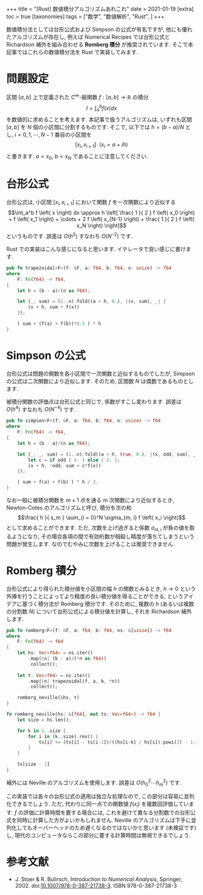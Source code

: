 +++
title = "[Rust] 数値積分アルゴリズムあれこれ"
date = 2021-01-19
[extra]
toc = true
[taxonomies]
tags = ["数学", "数値解析", "Rust", ]
+++

数値積分法としては台形公式および Simpson の公式が有名ですが, 他にも優れたアルゴリズムが存在し,
例えば Numerical Recipes では台形公式と Richardson 補外を組み合わせる __Romberg 積分__ が推奨されています.
そこで本記事ではこれらの数値積分法を Rust で実装してみます.


# 問題設定

区間 $[ a, b ]$ 上で定義された $C^\infty$-級関数 $f: [ a, b ] \to \mathbb{R}$ の積分
$$I = \int_a^b f \left( x \right) dx$$
を数値的に求めることを考えます. 本記事で扱うアルゴリズムは, 
いずれも区間 $[ a, b ]$ を $N$ 個の小区間に分割するものです. 
そこで, 以下では $h = ( b - a ) / N$ とし, $i = 0, 1, \cdots, N-1$ 番目の小区間を
$$[ x_i, x_{i+1} ] \ \ ( x_i = a + i h)$$
と書きます. $a = x_0$, $b = x_N$ であることに注意してください.


# 台形公式

台形公式は, 小区間 $[ x_i, x_{i+1} ]$ において関数 $f$ を一次関数により近似する
$$\int_a^b f \left( x \right) dx \approx h \left[ \frac{ 1 }{ 2 } f \left( x_0 \right) + f \left( x_1 \right) + \cdots + 2 f \left( x_{N-1} \right) + \frac{ 1 }{ 2 } f \left( x_N \right) \right]$$
というものです. 誤差は $O ( h^2 )$ すなわち $O ( N^{-2} )$ です.

Rust での実装はこんな感じになると思います. イテレータで良い感じに書けます.

```rust
pub fn trapezoidal<F>(f: &F, a: f64, b: f64, n: usize) -> f64 
where
    F: Fn(f64) -> f64,
{
    let h = (b - a)/(n as f64);

    let (_, sum) = (1..n).fold((a + h, 0.), |(x, sum), _| {
        (x + h, sum + f(x))
    });

    ( sum + (f(a) + f(b))*0.5 ) * h
}
```


# Simpson の公式

台形公式は問題の関数を各小区間で一次関数と近似するものでしたが, Simpson の公式は二次関数により近似します.
そのため, 区間数 $N$ は偶数であるものとします.

被積分関数の評価点は台形公式と同じで, 係数がすこし変わります. 
誤差は $O ( h^4 )$ すなわち $O ( N^{-4} )$ です.

```rust
pub fn simpson<F>(f: &F, a: f64, b: f64, n: usize) -> f64 
where
    F: Fn(f64) -> f64,
{
    let h = (b - a)/(n as f64);

    let (_, _, sum) = (1..n).fold((a + h, true, 0.), |(x, odd, sum), _| {
        let c = if odd { 4. } else { 2. };
        (x + h, !odd, sum + c*f(x))
    });

    ( sum + f(a) + f(b) ) * h / 3.
}
```

なお一般に被積分関数を $m+1$ 点を通る $m$ 次関数により近似するとき, Newton-Cotes のアルゴリズムと呼び, 積分を次の和
$$\frac{ h }{ s_m } \sum_{i = 0}^N \sigma_{m, i} f \left( x_i \right)$$
として求めることができます. ただ, 次数を上げ過ぎると係数 $\sigma_{m, i}$ が負の値を取るようになり,
その場合各項の間で有効桁数が相殺し精度が落ちてしまうという問題が発生します.
なのでむやみに次数を上げることは推奨できません.


# Romberg 積分

台形公式により得られた積分値を小区間の幅 $h$ の関数とみるとき,
$h \to 0$ という外挿を行うことによってより精度の良い積分値を得ることができる, というアイデアに基づく積分法が Romberg 積分です.
そのために, 複数の $h$ (あるいは複数の分割数 $N$) について台形公式による積分値を計算し, それを Richardson 補外します.

```rust
pub fn romberg<F>(f: &F, a: f64, b: f64, ns: &[usize]) -> f64 
where
    F: Fn(f64) -> f64
{
    let hs: Vec<f64> = ns.iter()
        .map(|n| (b - a)/(*n as f64))
        .collect();
    
    let t: Vec<f64> = ns.iter()
        .map(|n| trapezoidal(f, a, b, *n))
        .collect();

    romberg_neville(&hs, t)
}

fn romberg_neville(hs: &[f64], mut ts: Vec<f64>) -> f64 {
    let size = hs.len();

    for k in 1..size {
        for i in (k..size).rev() {
            ts[i] += (ts[i] - ts[i-1])/((hs[i-k] / hs[i]).powi(2) - 1.);
        }
    }

    ts[size - 1]
}
```

補外には Neville のアルゴリズムを使用します. 誤差は $O ( {h_0}^2 \cdots {h_m}^2 )$ です.

この実装では各々の台形公式の適用は独立な処理なので, この部分は容易に並列化できるでしょう.
ただ, 代わりに同一点での関数値 $f ( x_i )$ を複数回評価しています.
$f$ の評価に計算時間を要する場合には, これを避けて異なる分割数での台形公式を同時に計算した方がよいかもしれません.
Neville のアルゴリズムは下手に並列化してもオーバーヘッドのため遅くなるのではないかと思います (未検証です) し,
現代のコンピュータならこの部分に要する計算時間は無視できるでしょう.

# 参考文献
* J. Stoer & R. Bulirsch, _Introduction to Numerical Analysis_, Springer, 2002. doi:[10.1007/978-0-387-21738-3](https://dx.doi.org/10.1007%2F978-0-387-21738-3). ISBN 978-0-387-21738-3
